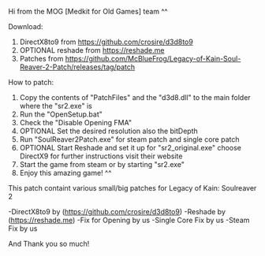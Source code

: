 Hi from the MOG [Medkit for Old Games] team ^^

Download:

1. DirectX8to9 from https://github.com/crosire/d3d8to9
2. OPTIONAL reshade from https://reshade.me
3. Patches from https://github.com/McBlueFrog/Legacy-of-Kain-Soul-Reaver-2-Patch/releases/tag/patch

How to patch:

1. Copy the contents of "PatchFiles" and the "d3d8.dll" to the main folder where the "sr2.exe" is
2. Run the "OpenSetup.bat"
3. Check the "Disable Opening FMA" 
4. OPTIONAL Set the desired resolution also the bitDepth
5. Run "SoulReaver2Patch.exe" for steam patch and single core patch
6. OPTIONAL Start Reshade and set it up for "sr2_original.exe" choose DirectX9 for further instructions visit their website
7. Start the game from steam or by starting "sr2.exe" 
8. Enjoy this amazing game! ^^

This patch containt various small/big patches for Legacy of Kain: Soulreaver 2

-DirectX8to9 by (https://github.com/crosire/d3d8to9)
-Reshade by (https://reshade.me)
-Fix for Opening by us
-Single Core Fix by us
-Steam Fix by us

And Thank you so much!
